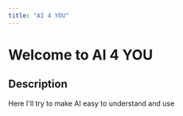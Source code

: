 ```yaml
---
title: "AI 4 YOU"
---
```

# Welcome to AI 4 YOU

## Description
Here I'll try to make AI  easy to understand and use
